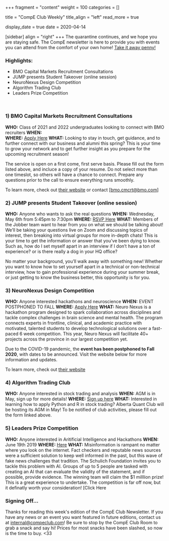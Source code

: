 +++
fragment = "content"
weight = 100
categories = []

title = "CompE Club Weekly"
title_align = "left"
read_more = true

display_date = true
date = 2020-04-14

[sidebar]
  align = "right"
+++
The quarantine continues, and we hope you are staying safe.
The CompE newsletter is here to provide you with events you
can attend from the comfort of your own home! [Take it away penny!](https://www.youtube.com/watch?v=yzyI2Lq28AQ)
<br/>

### Highlights:
* BMO Capital Markets Recruitment Consultations
* JUMP presents Student Takeover (online session)
* NeuroNexus Design Competition
* Algorithm Trading Club
* Leaders Prize Competition
<br/>


### 1) BMO Capital Markets Recruitment Consultations

**WHO:** Class of 2021 and 2022 undergraduates looking to connect with BMO recruiters
**WHEN:**  
**WHERE:** [Apply Here](https://www.surveymonkey.com/r/XCBWMT5)
**WHAT:**  Looking to stay in touch, get guidance, and to further connect with
our business and alumni this spring? This is your time to grow your network and to get further insight as you prepare for the upcoming recruitment season!

The service is open on a first come, first serve basis. Please fill out the form listed above, and incluce a copy of your resume. Do not select more than one timeslot, so others will have a chance to connect. Prepare any questions prior to the call to ensure everything runs smoothly.

To learn more, check out [their website](https://capitalmarkets.bmo.com/en/about-us/) or contact [bmo.cmcrt@bmo.com]
<br/>


### 2) JUMP presents Student Takeover (online session)

**WHO:** Anyone who wants to ask the real questions
**WHEN:**  Wednesday, May 6th from 5:45pm to 7:30pm
**WHERE:** [RSVP Here](https://www.eventbrite.ca/e/jump-presents-student-takeover-tickets-101938378434)
**WHAT:** Members of the Jobber team want to hear from you on what we should be talking about! We’ll be taking your questions live on Zoom and discussing topics of interest, then breaking into virtual groups for more in-depth chats! This is your time to get the information or answer that you’ve been dying to know. Such as, how do I set myself apart in an interview if I don’t have a ton of experience? or is there really a dog in your HQ office?

No matter your background, you’ll walk away with something new! Whether you want to know how to set yourself apart in a technical or non-technical interview, how to gain professional experience during your summer break, or just getting to know the business better, this opportunity is for you.
<br/>


### 3) NeuroNexus Design Competition

**WHO:** Anyone interested hackathons and neuroscience
**WHEN:**  EVENT POSTPHONED TO FALL
**WHERE:** [Apply Here](https://www.neuro-nexus.ca/innovator-application)
**WHAT:**  Neuro Nexus is a hackathon program designed to spark collaboration across disciplines and tackle
complex challenges in brain science and mental health. The program connects experts in frontline,
clinical, and academic practice with motivated, talented students to develop technological solutions
over a fast-paced 6 week competition. This year, Neuro Nexus will facilitate 40+ projects across the
province in our largest competition yet.

Due to the COVID-19 pandemic, the **event has been postphoned to Fall 2020**, with dates to be announced.
Visit the website below for more information and updates.

To learn more, check out [their website](https://www.neuro-nexus.ca/)
<br/>


### 4)  Algorithm Trading Club

**WHO:** Anyone interested in stock trading and analysis
**WHEN:**  AGM is in May, sign up for more details!
**WHERE:** [Sign up here](https://docs.google.com/forms/d/e/1FAIpQLSeZWCSIRAkmDdpfRT4nv9UQSlL4NLirO0I9AXOOVkysfmu2gQ/viewform)
**WHAT:** Interested in learning how to apply Python and R in stock trading? Alberta Quant Club will be hosting its AGM in May! To be notified of club activities, please fill out the form linked above.
<br/>


### 5)  Leaders Prize Competition

**WHO:** Anyone interested in Aritificial Intelligence and Hackathons
**WHEN:**  June 19th 2019
**WHERE:** [Here](https://leadersprize.truenorthwaterloo.com/en/)
**WHAT:**  Misinformation is rampant no matter where you look on the internet. Fact checkers and reputable news sources were a sufficient solution to keep well informed in the past, but this wave of fake news challenges that tradition. The Schulich Foundation invites you to tackle this problem with AI. Groups of up to 5 people are tasked with creating an AI that can evaluate the validity of the statement, and if possible, provide evidence. The winning team will claim the $1 milllion prize! This is a great experience to undertake. The competition is far off now, but it definatly worth your consideration!
[Click Here

### Signing Off...
Thanks for reading this week's edition of the CompE Club Newsletter.  If you have any news or an event you want featured in future editions, contact us at <internal@compeclub.com>!  Be sure to stop by the CompE Club Room to grab a snack and say hi! Prices for most snacks have been slashed, so now is the time to buy. <33
